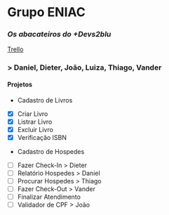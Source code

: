 # **Grupo ENIAC**
### _Os abacateiros do +Devs2blu_

[Trello](https://trello.com/invite/b/kGhfodkY/4d8fe912a3ded2deaa6a3b4a99fbe9f9/eniac)

### > Daniel, Dieter, João, Luiza, Thiago, Vander

#### **Projetos**

* Cadastro de Livros
- [x] Criar Livro
- [x] Listrar Livro
- [x] Excluir Livro
- [x] Verificação ISBN

* Cadastro de Hospedes
- [ ] Fazer Check-In > Dieter
- [ ] Relatório Hospedes > Daniel
- [ ] Procurar Hospedes > Thiago
- [ ] Fazer Check-Out > Vander
- [ ] Finalizar Atendimento
- [ ] Validador de CPF > João
